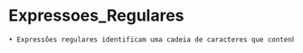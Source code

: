 # Expressoes_Regulares

```sh
• Expressões regulares identificam uma cadeia de caracteres que contenham um determinado padrão dentro de uma string, podendo validar campos como cpf, senhas fortes e emails
```
